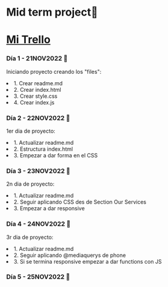 # Mid term project🚀
# [Mi Trello](https://trello.com/invite/b/DWjIjxeu/ATTI5503efaafa96ef3f8a1557831f6792839EDE7C1C/midterm-project)

### Día 1 - 21NOV2022 📆
<p>Iniciando proyecto creando los "files":</p>
<li>1. Crear readme.md</li>
<li>2. Crear index.html</li>
<li>3. Crear style.css</li>
<li>4. Crear index.js</li>

### Día 2 - 22NOV2022 📆
<p>1er dia de proyecto:</p>
<li>1. Actualizar readme.md</li>
<li>2. Estructura index.html</li>
<li>3. Empezar a dar forma en el CSS</li>


### Día 3 - 23NOV2022 📆
<p>2n dia de proyecto:</p>
<li>1. Actualizar readme.md</li>
<li>2. Seguir aplicando CSS des de Section Our Services</li>
<li>3. Empezar a dar responsive</li>


### Día 4 - 24NOV2022 📆
<p>3r dia de proyecto:</p>
<li>1. Actualizar readme.md</li>
<li>2. Seguir aplicando @mediaquerys de phone</li>
<li>3. Si se termina responsive empezar a dar functions con JS</li>

### Día 5 - 25NOV2022 📆